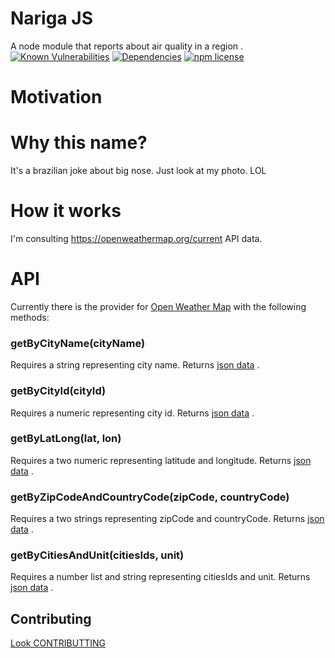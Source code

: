 # Nariga JS
A node module that reports about air quality in a region .  
[![Known Vulnerabilities](https://snyk.io/test/github/yanmagale/narigajs/badge.svg)](https://snyk.io/test/github/yanmagale/narigajs)
[![Dependencies](https://david-dm.org/yanmagale/narigajs.svg)](https://david-dm.org/yanmagale/narigajs.svg)
<a href="https://www.npmjs.org/package/awesome-badges"><img src="https://img.shields.io/npm/l/awesome-badges.svg" alt="npm license" class="badge"></a>

# Motivation


# Why this name?
It's a brazilian joke about big nose. 
Just look at my photo. LOL


# How it works
I'm consulting https://openweathermap.org/current API data.


# API
Currently there is the provider for [Open Weather Map](https://openweathermap.org/) with the following methods:


### getByCityName(cityName)
Requires a string representing city name.
Returns [json data](https://openweathermap.org/current#name) .
  
### getByCityId(cityId)
Requires a numeric representing city id.
Returns [json data](https://openweathermap.org/current#cityid) .
  
### getByLatLong(lat, lon)
Requires a two numeric representing latitude and longitude.
Returns [json data](https://openweathermap.org/current#geo) .  

### getByZipCodeAndCountryCode(zipCode, countryCode)
Requires a two strings representing zipCode and countryCode.
Returns [json data](https://openweathermap.org/current#zip) .  

### getByCitiesAndUnit(citiesIds, unit)
Requires a number list and string representing citiesIds and unit.
Returns [json data](https://openweathermap.org/current#severalid) .


## Contributing

[Look CONTRIBUTTING](https://github.com/yanmagale/narigajs/blob/master/.github/CONTRIBUTTING.md)
